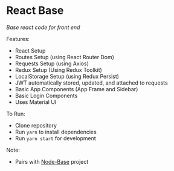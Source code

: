 # React Base

*Base react code for front end*

Features:
* React Setup
* Routes Setup (using React Router Dom)
* Requests Setup (using Axios)
* Redux Setup (Using Redux Toolkit)
* LocalStorage Setup (using Redux Persist)
* JWT automatically stored, updated, and attached to requests
* Basic App Components (App Frame and Sidebar)
* Basic Login Components
* Uses Material UI

To Run:
* Clone repository
* Run `yarn` to install dependencies
* Run `yarn start` for development

Note:
* Pairs with [Node-Base](https://github.com/nedak96/Node-Base) project